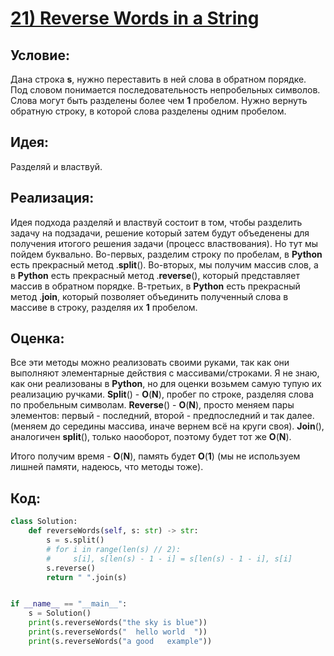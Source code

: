 # [**21) Reverse Words in a String**](https://leetcode.com/problems/reverse-words-in-a-string/description/)

## **Условие:**

Дана строка **s**, нужно переставить в ней слова в обратном порядке. Под словом понимается последовательность непробельных символов. Слова могут быть разделены более чем **1** пробелом. Нужно вернуть обратную строку, в которой слова разделены одним пробелом.

## **Идея:**

Разделяй и властвуй.

## **Реализация:**

Идея подхода разделяй и властвуй состоит в том, чтобы разделить задачу на подзадачи, решение который затем будут объеденены для получения итогого решения задачи (процесс властвования). Но тут мы пойдем буквально. Во-первых, разделим строку по пробелам, в **Python** есть прекрасный метод .**split**(). Во-вторых, мы получим массив слов, а в **Python** есть прекрасный метод .**reverse**(), который представляет массив в обратном порядке. В-третьих, в **Python** есть прекрасный метод .**join**, который позволяет объединить полученный слова в массиве в строку, разделяя их **1** пробелом.

## **Оценка:**

Все эти методы можно реализовать своими руками, так как они выполняют элементарные действия с массивами/строками. Я не знаю, как они реализованы в **Python**, но для оценки возьмем самую тупую их реализацию ручками. **Split**() - **O**(**N**), пробег по строке, разделяя слова по пробельным символам. **Reverse**() - **O**(**N**), просто меняем пары элементов: первый - последний, второй - предпоследний и так далее. (меняем до середины массива, иначе вернем всё на круги своя). **Join**(), аналогичен **split**(), только наооборот, поэтому будет тот же **O**(**N**).

Итого получим время - **O**(**N**), память будет **O**(**1**) (мы не используем лишней памяти, надеюсь, что методы тоже).

## Код:
```python
class Solution:
    def reverseWords(self, s: str) -> str:
        s = s.split()
        # for i in range(len(s) // 2):
        #     s[i], s[len(s) - 1 - i] = s[len(s) - 1 - i], s[i]
        s.reverse()
        return " ".join(s)


if __name__ == "__main__":
    s = Solution()
    print(s.reverseWords("the sky is blue"))
    print(s.reverseWords("  hello world  "))
    print(s.reverseWords("a good   example"))

```

